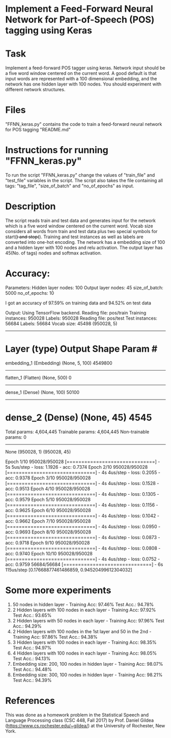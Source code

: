 # Implement a Feed-Forward Neural Network for Part-of-Speech (POS) tagging using Keras

Task
=============================================================================================================
Implement a feed-forward POS tagger using keras. Network input should be a five word window centered on the current word.
A good default is that input words are represented with a 100 dimensional embedding, and the network has one hidden layer with 100 nodes.
You should experiment with different network structures.

Files
=============================================================================================================
"FFNN_keras.py" contains the code to train a feed-forward neural network for POS tagging
"README.md"

Instructions for running "FFNN_keras.py"
=============================================================================================================
To run the script "FFNN_keras.py" change the values of "train_file" and "test_file" variables in the script.
The script also takes the file containing all tags: "tag_file", "size_of_batch" and "no_of_epochs" as input.

Description
=============================================================================================================
The script reads train and test data and generates input for the network which is a five word window centered on the current word.
Vocab size considers all words from train and test data plus two special symbols for start(<S>) and stop(</S>).
Training and test instances as well as labels are converted into one-hot encoding.
The network has a embedding size of 100 and a hidden layer with 100 nodes and relu activation.
The output layer has 45(No. of tags) nodes and softmax activation.


Accuracy:
=============================================================================================================
Parameters:
Hidden layer nodes: 100
Output layer nodes: 45
size_of_batch: 5000
no_of_epochs: 10

I got an accuracy of 97.59% on training data and 94.52% on test data


Output:
Using TensorFlow backend.
Reading file: pos/train
Training instances: 950028
Labels: 950028
Reading file: pos/test
Test instances: 56684
Labels: 56684
Vocab size: 45498
(950028, 5)
_________________________________________________________________
Layer (type)                 Output Shape              Param #
=================================================================
embedding_1 (Embedding)      (None, 5, 100)            4549800
_________________________________________________________________
flatten_1 (Flatten)          (None, 500)               0
_________________________________________________________________
dense_1 (Dense)              (None, 100)               50100
_________________________________________________________________
dense_2 (Dense)              (None, 45)                4545
=================================================================
Total params: 4,604,445
Trainable params: 4,604,445
Non-trainable params: 0
_________________________________________________________________
None
(950028, 1)
(950028, 45)

Epoch 1/10
950028/950028 [==============================] - 5s 5us/step - loss: 1.1926 - acc: 0.7374
Epoch 2/10
950028/950028 [==============================] - 4s 4us/step - loss: 0.2055 - acc: 0.9378
Epoch 3/10
950028/950028 [==============================] - 4s 4us/step - loss: 0.1528 - acc: 0.9513
Epoch 4/10
950028/950028 [==============================] - 4s 4us/step - loss: 0.1305 - acc: 0.9579
Epoch 5/10
950028/950028 [==============================] - 4s 4us/step - loss: 0.1156 - acc: 0.9625
Epoch 6/10
950028/950028 [==============================] - 4s 4us/step - loss: 0.1042 - acc: 0.9662
Epoch 7/10
950028/950028 [==============================] - 4s 4us/step - loss: 0.0950 - acc: 0.9693
Epoch 8/10
950028/950028 [==============================] - 4s 4us/step - loss: 0.0873 - acc: 0.9718
Epoch 9/10
950028/950028 [==============================] - 4s 4us/step - loss: 0.0808 - acc: 0.9740
Epoch 10/10
950028/950028 [==============================] - 4s 4us/step - loss: 0.0752 - acc: 0.9759
56684/56684 [==============================] - 6s 115us/step
[0.17668877461486859, 0.94520499612304032]

Some more experiments
========================================================================================================

1. 50 nodes in hidden layer - Training Acc: 97.46% Test Acc.: 94.78%
2. 2 Hidden layers with 100 nodes in each layer - Training Acc: 97.92% Test Acc.: 93.65%
3. 2 Hidden layers with 50 nodes in each layer - Training Acc: 97.96% Test Acc.: 94.29%
4. 2 Hidden layers with 100 nodes in the 1st layer and 50 in the 2nd - Training Acc: 97.86% Test Acc.: 94.38%
5. 3 Hidden layers with 100 nodes in each layer - Training Acc: 98.35% Test Acc.: 94.97%
6. 4 Hidden layers with 100 nodes in each layer - Training Acc: 98.05% Test Acc.: 94.13%
7. Embedding size: 200, 100 nodes in hidden layer - Training Acc: 98.07% Test Acc.: 94.48%
8. Embedding size: 300, 100 nodes in hidden layer - Training Acc: 98.21% Test Acc.: 94.39%


References
=============================================================================================================
This was done as a homework problem in the Statistical Speech and Language Processing class (CSC 448, Fall 2017) by Prof. Daniel Gildea (https://www.cs.rochester.edu/~gildea/) at the University of Rochester, New York.